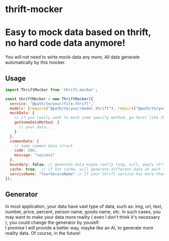 # thrift-mocker

# Easy to mock data based on thrift, no hard code data anymore!

You will not need to wirte mock-data any more, All data generate automatically by this mocker.  


## Usage
```js
import ThriftMocker from 'thrift-mocker';

const thriftMocker = new ThriftMocker({
  service: "@path/to/your/file.thrift",
  models: [require("@path/to/your/model.thrift"), require("@path/to/your/another-model.thrift")],   // more than one model thrift file.
  mockData: {
    // if you really want to mock some specify method, go here! like the following:
    getSomeDataMethod: {
      // your data...
    }
  },
  commonData: {
    // some common data struct
    code: 200,
    message: "success"
  },
  boundary: false, // generate data maybe really long, null, empty string, etc.
  cache: true,  // if not cache, will generate different data at each time. Your choice.
  serviceName: "YourSeviceName" // If your thrift service has more than one service, you have to indicate the service you need!
});
```

## Generator
In most application, your data have vast type of data, such as: img, url, text, number, price, percent, person name, goods name, etc.
In such cases, you may want to make your data more reality ( even I don't think it's necessary ), you could change the generator by youself.    
I promise I will provide a better way, maybe like an AI, to generate more reality data. Of course, in the future!
